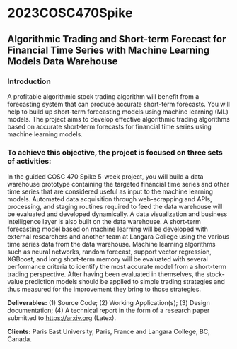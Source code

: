 # 2023COSC470Spike

## Algorithmic Trading and Short-term Forecast for Financial Time Series with Machine Learning Models Data Warehouse

### Introduction

A profitable algorithmic stock trading algorithm will benefit from a forecasting system that can produce accurate short-term forecasts. You will help to build up short-term forecasting models using machine learning (ML) models. The project aims to develop effective algorithmic trading algorithms based on accurate short-term forecasts for financial time series using machine learning models.

### To achieve this objective, the project is focused on three sets of activities:

In the guided COSC 470 Spike 5-week project, you will build a data warehouse prototype containing the targeted financial time series and other time series that are considered useful as input to the machine learning models. Automated data acquisition through web-scrapping and APIs, processing, and staging routines required to feed the data warehouse will be evaluated and developed dynamically. A data visualization and business intelligence layer is also built on the data warehouse. A short-term forecasting model based on machine learning will be developed with external researchers and another team at Langara College using the various time series data from the data warehouse. Machine learning algorithms such as neural networks, random forecast, support vector regression, XGBoost, and long short-term memory will be evaluated with several performance criteria to identify the most accurate model from a short-term trading perspective. After having been evaluated in themselves, the stock-value prediction models should be applied to simple trading strategies and thus measured for the improvement they bring to those strategies. 

**Deliverables:** (1) Source Code; (2) Working Application(s); (3) Design documentation; (4) A technical report in the form of a research paper submitted to https://arxiv.org (Latex).

**Clients:** Paris East University, Paris, France and Langara College, BC, Canada.


